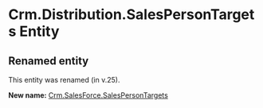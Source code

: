 # Crm.Distribution.SalesPersonTargets Entity

## Renamed entity

This entity was renamed (in v.25).

**New name:** [Crm.SalesForce.SalesPersonTargets](Crm.SalesForce.SalesPersonTargets.md)
